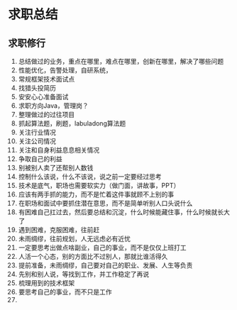 # 求职总结

## 求职修行
1. 总结做过的业务，重点在哪里，难点在哪里，创新在哪里，解决了哪些问题
2. 性能优化，告警处理，自研系统，
3. 常规框架技术面试点
4. 找猎头投简历
5. 安安心心准备面试
6. 求职方向Java，管理岗？
7. 整理做过的过往项目
8. 抓起算法题，刷题，labuladong算法题
9. 关注行业情况
10. 关注公司情况
11. 关注和自身利益息息相关情况
12. 争取自己的利益
13. 别被别人卖了还帮别人数钱
14. 控制什么该说，什么不该说，说之前一定要经过思考
15. 技术是底气，职场也需要软实力（做门面，讲故事，PPT）
16. 应该有两手抓的能力，而不是忙着这件事就顾不上别的事
17. 在职场和面试中要抓住潜在意思，而不是简单听别人口头说什么
18. 有困难自己扛过去，然后要总结和沉淀，什么时候能藏住事，什么时候就长大了
19. 遇到困难，克服困难，往前赶
20. 未雨绸缪，往前规划，人无远虑必有近忧
21. 一定要思考出做点啥副业，自己的事业，而不是仅仅上班打工
22. 人活一个心态，别的方面比不过别人，那就比谁活得久
23. 提前准备，未雨绸缪，自己要对自己的职业、发展、人生等负责
24. 先别和别人说，等找到工作，并工作稳定了再说
25. 梳理用到的技术框架
26. 要思考自己的事业，而不只是工作
27. 











